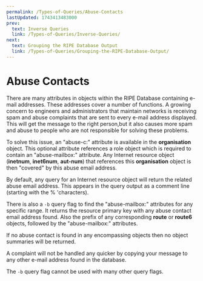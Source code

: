 ```yaml
---
permalink: /Types-of-Queries/Abuse-Contacts
lastUpdated: 1743413483000
prev:
  text: Inverse Queries
  link: /Types-of-Queries/Inverse-Queries/
next:
  text: Grouping the RIPE Database Output
  link: /Types-of-Queries/Grouping-the-RIPE-Database-Output/
---
```


# Abuse Contacts

There are many attributes in objects within the RIPE Database containing e-mail addresses. These addresses cover a number of functions. A growing concern to engineers and administrators that maintain networks is receiving spam and abuse complaints that are sent to every e-mail address displayed. This will get the message to the right person,but it also causes more spam and abuse to people who are not responsible for solving these problems.

To solve this issue, an "abuse-c:" attribute is available in the **organisation** object. This optional attribute references a role object which is required to contain an "abuse-mailbox:" attribute. Any Internet resource object (**inetnum**, **inet6num**, **aut-num**) that references this **organisation** object is then "covered" by this abuse email address.

By default, any query for an Internet resource object will return the related abuse email address. This appears in the query output as a comment line (starting with the % 'characters).

There is also a `-b` query flag to find the "abuse-mailbox:" attributes for any specific range. It returns the resource primary key with any abuse contact email address found. Also the prefix of any corresponding **route** or **route6** objects, followed by the "abuse-mailbox:" attributes.

If no abuse contact is found in any encompassing objects then no object summaries will be returned.

A complaint will not be handled any quicker by copying your message to any other e-mail address found in the database.

The `-b` query flag cannot be used with many other query flags.
